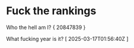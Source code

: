 # Fuck the rankings

Who the hell am I?
{ 20847839 }

What fucking year is it?
[ 2025-03-17T01:56:40Z ]
